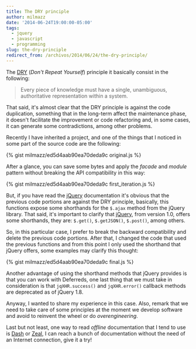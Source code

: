 ```yaml
---
title: The DRY principle
author: milmazz
date: '2014-06-24T19:00:00-05:00'
tags:
  - jquery
  - javascript
  - programming
slug: the-dry-principle
redirect_from: /archivos/2014/06/24/the-dry-principle/
---
```


The [DRY][] (*Don't Repeat Yourself*) principle it basically consist in the
following:

> Every piece of knowledge must have a single, unambiguous, authoritative
> representation within a system.

That said, it's almost clear that the DRY principle is against the code
duplication, something that in the long-term affect the maintenance phase, it
doesn't facilitate the improvement or code refactoring and, in some
cases, it can generate some contradictions, among other problems.
<!--more-->
Recently I have inherited a project, and one of the things that I noticed in
some part of the source code are the following:

{% gist milmazz/ed5d4aab90ea70deda9c original.js %}

After a glance, you can save some bytes and apply the *facade* and *module*
pattern without breaking the API compatibility in this way:

{% gist milmazz/ed5d4aab90ea70deda9c first_iteration.js %}

But, if you have read the [jQuery][] documentation it's obvious that the
previous code portions are against the DRY principle, basically, this functions
expose some shorthands for the `$.ajax` method from the jQuery library. That
said, it's important to clarify that [jQuery][], from version 1.0, offers some
shorthands, they are: `$.get()`, `$.getJSON()`, `$.post()`, among others.

So, in this particular case, I prefer to break the backward compatibility and
delete the previous code portions. After that, I changed the code that used the
previous functions and from this point I only used the shorthand that jQuery
offers, some examples may clarify this thought:

{% gist milmazz/ed5d4aab90ea70deda9c final.js %}

Another advantage of using the shorthand methods that jQuery provides is that
you can work with Deferreds, one last thing that we must take in consideration
is that `jqXHR.success()` and `jqXHR.error()` callback methods are deprecated
as of jQuery 1.8.

Anyway, I wanted to share my experience in this case. Also, remark that we need
to take care of some principles at the moment we develop software and avoid to
reinvent the wheel or do *overengineering*.

Last but not least, one way to read *offline* documentation that I tend to use
is [Dash][] or [Zeal][], I can reach a bunch of documentation without the need
of an Internet connection, give it a try!

[DRY]: http://en.wikipedia.org/wiki/DRY_principle
[jQuery]: http://jquery.com
[Dash]: http://kapeli.com/dash
[Zeal]: http://zealdocs.org

